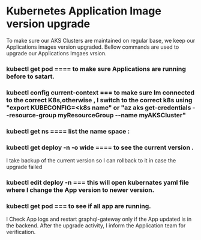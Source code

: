 # Kubernetes Application Image version upgrade
To make sure our AKS Clusters are maintained on regular base, we keep our Applications images version upgraded. Bellow commands are used to upgrade our Applications Imgaes vrsion.
### kubectl get pod ==== to make sure Applications are running before to satart.
### kubectl config current-context === to make sure Im connected to the correct K8s,otherwise , I switch to the correct k8s using "export KUBECONFIG=<k8s name" or "az aks get-credentials --resource-group myResourceGroup --name myAKSCluster"
### kubectl get ns ==== list the name space : 
### kubectl get deploy -n <name space> -o wide ==== to see the current version .
I take backup of the current version so I can rollback to it in case the upgrade failed
### kubectl edit deploy <applictaion name> -n <name space> === this will open kubernates yaml file where I change the App version to newer version.
### kubectl get pod <name space> === to see if all app are running.
I Check App logs and restart graphql-gateway only if the App updated is in the backend. After the upgrade activity, I inform the Application team for verification. 
